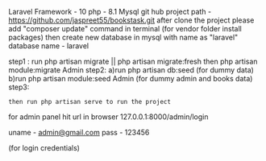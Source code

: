 Laravel Framework - 10
php     - 8.1 
Mysql
git hub project path  -  https://github.com/jaspreet55/bookstask.git
after clone the project please add "composer update" command in terminal (for vendor folder install packages)
 then create new database in mysql   with name as  "laravel"
 database name -   laravel
<!-- ============================================================= -->
step1 : 
    run php artisan migrate     ||  php artisan migrate:fresh
    then php artisan module:migrate Admin 
step2:
    a)run  php artisan db:seed       (for dummy data)
    b)run  php artisan module:seed Admin     (for dummy admin and books data)
step3:

    then run php artisan serve to run the project


<!-- ==================================================== -->

for admin panel hit url in browser 127.0.0.1:8000/admin/login

uname - admin@gmail.com
pass - 123456

(for login credentials)